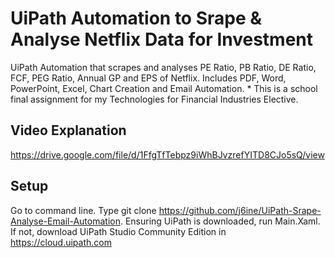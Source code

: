 # UiPath Automation to Srape & Analyse Netflix Data for Investment
UiPath Automation that scrapes and analyses PE Ratio, PB Ratio, DE Ratio, FCF, PEG Ratio, Annual GP and EPS of Netflix. Includes PDF, Word, PowerPoint, Excel, Chart Creation and Email Automation. * This is a school final assignment for my Technologies for Financial Industries Elective.

## Video Explanation 
https://drive.google.com/file/d/1FfgTfTebpz9iWhBJvzrefYITD8CJo5sQ/view

## Setup
Go to command line. Type git clone https://github.com/j6ine/UiPath-Srape-Analyse-Email-Automation. 
Ensuring UiPath is downloaded, run Main.Xaml. If not, download UiPath Studio Community Edition in https://cloud.uipath.com


